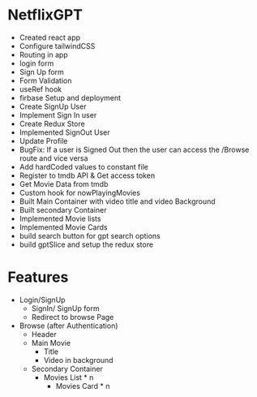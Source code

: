 
# NetflixGPT

- Created react app
- Configure tailwindCSS
- Routing in app
- login form
- Sign Up form
- Form Validation
- useRef hook
- firbase Setup and deployment
- Create SignUp User
- Implement Sign In user
- Create Redux Store
- Implemented SignOut User
- Update Profile
- BugFix: If a user is Signed Out then the user can access the /Browse route and vice versa
- Add hardCoded values to constant file
- Register to tmdb API & Get access token
- Get Movie Data from tmdb
- Custom hook for nowPlayingMovies
- Built Main Container with video title and video Background
- Built secondary Container 
- Implemented Movie lists 
- Implemented Movie Cards
- build search button for gpt search options
- build gptSlice and setup the redux store



# Features
- Login/SignUp
    - SignIn/ SignUp form
    - Redirect to browse Page
- Browse (after Authentication)
    - Header
    - Main Movie
        - Title
        - Video in background
    - Secondary Container
        - Movies List * n
            - Movies Card * n